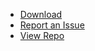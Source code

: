 * [Download](https://github.com/bfrymire/crispy/releases/latest)
* [Report an Issue](https://github.com/bfrymire/crispy/issues)
* [View Repo](https://github.com/bfrymire/crispy)
